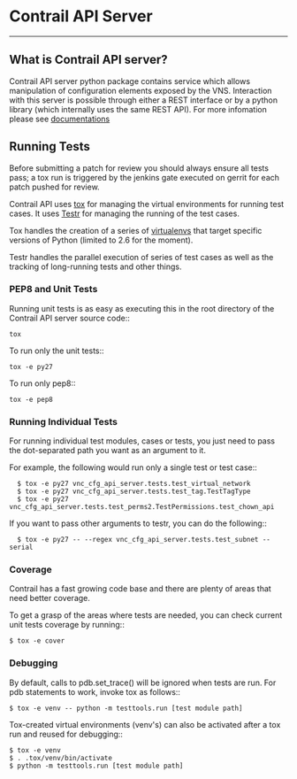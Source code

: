 # Contrail API Server
----

## What is Contrail API server?

Contrail API server python package contains service which allows manipulation
of configuration elements exposed by the VNS. Interaction with this server is
possible through either a REST interface or by a python library (which
internally uses the same REST API). For more infomation please see
[documentations](https://github.com/Juniper/contrail-controller/wiki/Contrail-API)

## Running Tests

Before submitting a patch for review you should always ensure all tests pass; a
tox run is triggered by the jenkins gate executed on gerrit for each patch
pushed for review.

Contrail API uses [tox](http://tox.readthedocs.org/en/latest/) for managing the
virtual environments for running test cases. It uses
[Testr](https://wiki.openstack.org/wiki/Testr) for managing the running of the
test cases.

Tox handles the creation of a series of
[virtualenvs](https://pypi.python.org/pypi/virtualenv) that target specific
versions of Python (limited to 2.6 for the moment).

Testr handles the parallel execution of series of test cases as well as
the tracking of long-running tests and other things.

### PEP8 and Unit Tests

Running unit tests is as easy as executing this in the root directory
of the Contrail API server source code::

    tox

To run only the unit tests::

    tox -e py27

To run only pep8::

    tox -e pep8

### Running Individual Tests

For running individual test modules, cases or tests, you just need to pass
the dot-separated path you want as an argument to it.

For example, the following would run only a single test or test case::

      $ tox -e py27 vnc_cfg_api_server.tests.test_virtual_network
      $ tox -e py27 vnc_cfg_api_server.tests.test_tag.TestTagType
      $ tox -e py27 vnc_cfg_api_server.tests.test_perms2.TestPermissions.test_chown_api

If you want to pass other arguments to testr, you can do the following::

      $ tox -e py27 -- --regex vnc_cfg_api_server.tests.test_subnet --serial


### Coverage

Contrail has a fast growing code base and there are plenty of areas that need
better coverage.

To get a grasp of the areas where tests are needed, you can check current unit
tests coverage by running::

    $ tox -e cover

### Debugging

By default, calls to pdb.set_trace() will be ignored when tests are run. For
pdb statements to work, invoke tox as follows::

    $ tox -e venv -- python -m testtools.run [test module path]

Tox-created virtual environments (venv's) can also be activated after a tox run
and reused for debugging::

    $ tox -e venv
    $ . .tox/venv/bin/activate
    $ python -m testtools.run [test module path]
